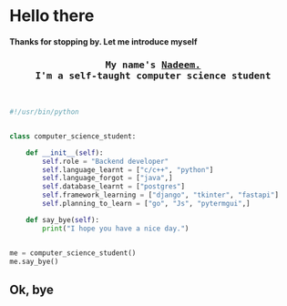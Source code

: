 # Hello there
#### Thanks for stopping by. Let me introduce myself 

<h3 align="center">
        <samp>My name's  
                <b><a target="_blank" href="https://github.com/nadeemohc">Nadeem.</a></b>
          <br>
                <b>I'm a self-taught computer science student</b>
          <br>
                <b></b>
        </samp>
</h3>
<br>

```python
#!/usr/bin/python


class computer_science_student:

    def __init__(self):
        self.role = "Backend developer"
        self.language_learnt = ["c/c++", "python"]
        self.language_forgot = ["java",]
        self.database_learnt = ["postgres"]
        self.framework_learning = ["django", "tkinter", "fastapi"]
        self.planning_to_learn = ["go", "Js", "pytermgui",]

    def say_bye(self):
        print("I hope you have a nice day.")


me = computer_science_student()
me.say_bye()
```

## Ok, bye 

